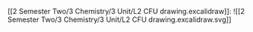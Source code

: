 [[2 Semester Two/3 Chemistry/3 Unit/L2 CFU drawing.excalidraw]]:
![[2 Semester Two/3 Chemistry/3 Unit/L2 CFU drawing.excalidraw.svg]]